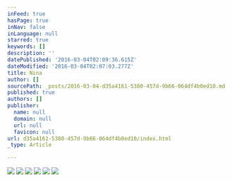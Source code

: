 ```yaml
---
inFeed: true
hasPage: true
inNav: false
inLanguage: null
starred: true
keywords: []
description: ''
datePublished: '2016-03-04T02:09:36.615Z'
dateModified: '2016-03-04T02:07:03.277Z'
title: Nina
author: []
sourcePath: _posts/2016-03-04-d35a4161-5380-457d-9b66-064df4b0ed10.md
published: true
authors: []
publisher:
  name: null
  domain: null
  url: null
  favicon: null
url: d35a4161-5380-457d-9b66-064df4b0ed10/index.html
_type: Article

---
```

![](https://the-grid-user-content.s3-us-west-2.amazonaws.com/f41fc6e4-ac87-4ae0-a173-1fe7947ddc14.jpg)
![](https://the-grid-user-content.s3-us-west-2.amazonaws.com/1284195d-14d2-4655-8bd5-84d3bbfd2447.jpg)
![](https://the-grid-user-content.s3-us-west-2.amazonaws.com/021905ed-676a-4906-85b2-02c8e8958c96.jpg)
![](https://the-grid-user-content.s3-us-west-2.amazonaws.com/16974637-6d46-43d6-b715-95909f1a055c.jpg)
![](https://the-grid-user-content.s3-us-west-2.amazonaws.com/86e39b75-f108-44ad-8322-2c1646e6924d.jpg)
![](https://the-grid-user-content.s3-us-west-2.amazonaws.com/9cfdc0bf-8a7d-4f79-8944-c9946d33bee1.jpg)